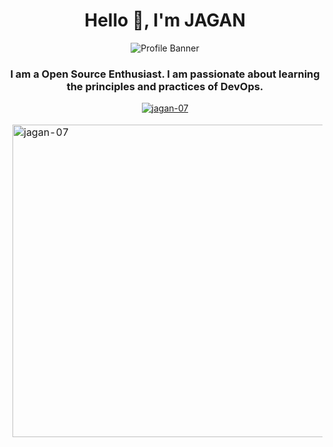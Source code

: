 <h1 align="center">Hello 👋, I'm JAGAN</h1>

<p align="center"><img alt="Profile Banner" src="https://pbs.twimg.com/profile_banners/1630412449576022021/1678328226/1500x500"></p>

<h3 align="center">
I am a Open Source Enthusiast. I am passionate about learning the principles and practices of DevOps.
</h3>

<p align="center"> <a href="https://twitter.com/jagan-07" target="blank"><img src="https://img.shields.io/twitter/follow/jagan-07?logo=twitter&style=for-the-badge" alt="jagan-07" /></a> </p>
 

<table align="center" border="0" cellpadding="0" cellspacing="0">
    <thead>
        <tr>
            <td><img align="left" src="https://github-readme-stats.vercel.app/api?username=jagan-07&show_icons=true&locale=en" alt="jagan-07" width="500"/></td>
            <td><img align="right" src="https://github-readme-streak-stats.herokuapp.com/?user=jagan-07&" alt="jagan-07" width="500"/></td>
        </tr>
    </thead>
</table>
